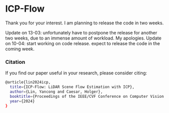 # ICP-Flow
Thank you for your interest. I am planning to release the code in two weeks.

Update on 13-03: unfortunately have to postpone the release for another two weeks, due to an immense amount of workload. My apologies.
Update on 10-04: start working on code release. expect to release the code in the coming week.

### Citation
If you find our paper useful in your research, please consider citing:
```bash
@article{lin2024icp,
  title={ICP-Flow: LiDAR Scene Flow Estimation with ICP},
  author={Lin, Yancong and Caesar, Holger},
  booktitle={Proceedings of the IEEE/CVF Conference on Computer Vision and Pattern Recognition (CVPR)},
  year={2024}
}
```
